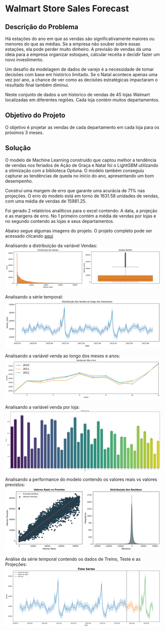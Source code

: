 # Walmart Store Sales Forecast

## Descrição do Problema

Há estações do ano em que as vendas são significativamente maiores ou menores do que as médias. Se a empresa não souber sobre essas estações, ela pode perder muito dinheiro. A previsão de vendas dá uma ideia para a empresa organizar estoques, calcular receita e decidir fazer um novo investimento.

Um desafio da modelagem de dados de varejo é a necessidade de tomar decisões com base em histórico limitado. Se o Natal acontece apenas uma vez por ano, a chance de ver como as decisões estratégicas impactaram o resultado final também diminui.

Neste conjunto de dados a um historico de vendas de 45 lojas Walmart localizadas em diferentes regiões. Cada loja contém muitos departamentos.

## Objetivo do Projeto

O objetivo é projetar as vendas de cada departamento em cada loja para os próximos 3 meses.

## Solução

O modelo de Machine Learning construído que captou melhor a tendência de vendas nos feriados de Ação de Graça e Natal foi o LightGBM utilizando a otimização com a biblioteca Optuna.
O modelo também conseguiu capturar as tendências de queda no início do ano, apresentando um bom desempenho.

Construí uma margem de erro que garante uma acurácia de 71% nas projeções. O erro do modelo está em torno de 1631.58 unidades de vendas, com uma média de vendas de 15981.25.

Foi gerado 2 relatórios analíticos para o excel contendo: A data, a projeção e as margens de erro. No 1 primeiro contém a média de vendas por lojas e no segundo contendo as lojas e seus departamentos.

Abaixo segue algumas imagens do projeto. O projeto completo pode ser acessado clicando [aqui](https://github.com/idfelipemalatesta/walmart-store-sales-forecast/blob/main/notebooks/sales-forecast_v3.ipynb)

Analisando a distribuição da variável Vendas:
<img src="images/sales_dist_box.png">

Analisando a série temporal:
<img src="images/serie_temporal.png">

Analisando a variável venda ao longo dos meses e anos:
<img src="images/sales_year_month.png">

Analisando a variável venda por loja:
<img src="images/sales_stores.png">

Analisando a performance do modelo contendo os valores reais vs valores previstos:
<img src="images/real_predict.png">

Análise da série temporal contendo os dados de Treino, Teste e as Projeções:
<img src="images/results_serie_temporal.png">











